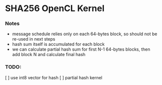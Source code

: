 # SHA256 OpenCL Kernel

### Notes

* message schedule relies only on each 64-bytes block, so should not be re-used in next steps
* hash sum itself is accumulated for each block
* we can calculate partial hash sum for first N-1 64-bytes blocks, then add block N and calculate final hash

### TODO:

[ ] use int8 vector for hash
[ ] partial hash kernel
